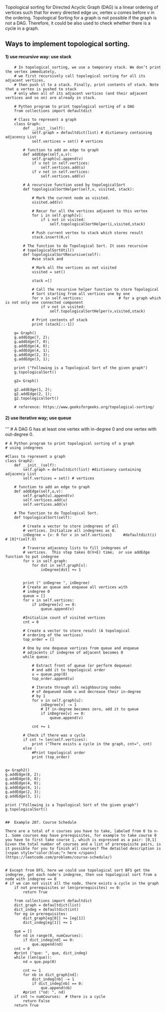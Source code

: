 
Topological sorting  for Directed Acyclic Graph (DAG) is a linear ordering of vertices such that for
 every directed edge uv, vertex u comes before v in the ordering. Topological Sorting for a graph is 
 not possible if the graph is not a DAG. Therefore, it could be also used to check whether there is a cycle in a graph.


## Ways to implement topological sorting. 

 #### 1) use recursive way:  use stack


```
    # In topological sorting, we use a temporary stack. We don’t print the vertex immediately,
    # we first recursively call topological sorting for all its adjacent vertices,
    # then push it to a stack. Finally, print contents of stack. Note that a vertex is pushed to stack
    # only when all of its adjacent vertices (and their adjacent vertices and so on) are already in stack.

    # Python program to print topological sorting of a DAG
    from collections import defaultdict
    
    # Class to represent a graph
    class Graph:
        def __init__(self):
            self.graph = defaultdict(list) # dictionary containing adjacency List
            self.vertices = set() # vertices
    
        # function to add an edge to graph
        def addEdge(self,u,v):
            self.graph[u].append(v)
            if u not in self.vertices:
                self.vertices.add(u)
            if v not in self.vertices:
                self.vertices.add(v)
                
        # A recursive function used by topologicalSort
        def topologicalSortHelper(self,v, visited, stack):
    
            # Mark the current node as visited.
            visited.add(v)
    
            # Recur for all the vertices adjacent to this vertex
            for i in self.graph[v]:
                if i not in visited:
                    self.topologicalSortHelper(i,visited,stack)
    
            # Push current vertex to stack which stores result
            stack.insert(0,v)
    
        # The function to do Topological Sort. It uses recursive 
        # topologicalSortUtil()
        def topologicalSortRecursive(self):
            #use stack and 
        
            # Mark all the vertices as not visited
            visited = set()
        
            stack =[]
    
            # Call the recursive helper function to store Topological
            # Sort starting from all vertices one by one
            for v in self.vertices:                # for a graph which is not only one connected component
                if v not in visited:
                    self.topologicalSortHelper(v,visited,stack)
    
            # Print contents of stack
            print (stack[::-1])

    g= Graph()
    g.addEdge(7, 2);
    g.addEdge(7, 0);
    g.addEdge(4, 0);
    g.addEdge(4, 1);
    g.addEdge(2, 3);
    g.addEdge(3, 1);       

    print ("Following is a Topological Sort of the given graph")
    g.topologicalSort()

    g2= Graph()

    g2.addEdge(1, 2);
    g2.addEdge(2, 1);
    g2.topologicalSort()

    # reference: https://www.geeksforgeeks.org/topological-sorting/
```


 #### 2) use iterative way;  use queue

'''
    # A DAG G has at least one vertex with in-degree 0 and one vertex with out-degree 0.

    # A Python program to print topological sorting of a graph
    # using indegrees
    
    #Class to represent a graph
    class Graph2:
        def __init__(self):
            self.graph = defaultdict(list) #dictionary containing adjacency List
            self.vertices = set() # vertices
            
        # function to add an edge to graph
        def addEdge(self,u,v):
            self.graph[u].append(v)
            self.vertices.add(u)
            self.vertices.add(v)
                
        # The function to do Topological Sort. 
        def topologicalSort(self):
            
            # Create a vector to store indegrees of all
            # vertices. Initialize all indegrees as 0.
            inDegree = {v: 0 for v in self.vertices}     #defaultdict(i)      # [0]*(self.V)
            
            # Traverse adjacency lists to fill indegrees of
            # vertices.  This step takes O(V+E) time;  or use addEdge function to put indegree
            for v in self.graph:
                for dst in self.graph[v]:
                    inDegree[dst] += 1
                        
    
            print (" inDegree ", inDegree)
            # Create an queue and enqueue all vertices with
            # indegree 0
            queue = []
            for v in self.vertices:
                if inDegree[v] == 0:
                    queue.append(v)
                    
            #Initialize count of visited vertices
            cnt = 0
    
            # Create a vector to store result (A topological
            # ordering of the vertices)
            top_order = []
    
            # One by one dequeue vertices from queue and enqueue
            # adjacents if indegree of adjacent becomes 0
            while queue:
    
                # Extract front of queue (or perform dequeue)
                # and add it to topological order
                u = queue.pop(0)
                top_order.append(u)
                
                # Iterate through all neighbouring nodes
                # of dequeued node u and decrease their in-degree
                # by 1
                for v in self.graph[u]:
                    inDegree[v] -= 1
                    # If in-degree becomes zero, add it to queue
                    if inDegree[v] == 0:
                        queue.append(v)
    
                cnt += 1
                
            # Check if there was a cycle
            if cnt != len(self.vertices):
                print ("There exists a cycle in the graph, cnt=", cnt)
            else :
                #Print topological order
                print (top_order)
                
                  
    g= Graph2()
    g.addEdge(8, 2);
    g.addEdge(8, 0);
    g.addEdge(4, 0);
    g.addEdge(4, 1);
    g.addEdge(2, 3);
    g.addEdge(3, 1);
    
    print ("Following is a Topological Sort of the given graph")
    g.topologicalSort()

```

##  Example 207. Course Schedule

There are a total of n courses you have to take, labeled from 0 to n-1. Some courses may have prerequisites, for example to take course 0 you have to first take course 1, which is expressed as a pair: [0,1] Given the total number of courses and a list of prerequisite pairs, is it possible for you to finish all courses? The detailed description is [<span style="color:blue;"> here </span>](https://leetcode.com/problems/course-schedule/)


```
    # Except from DFS, here we could use topological sort BFS get the indegree, get each node's indegree, then use topological sort from a node with indegree == 0
    # if we can not visit all the node, there exists a cycle in the graph
        if not prerequisites or len(prerequisites) == 0:
            return True
        
        from collections import defaultdict
        dict_graph = defaultdict(list)
        dict_indeg = defaultdict(int)
        for eg in prerequisites:
            dict_graph[eg[0]] += [eg[1]]
            dict_indeg[eg[1]] += 1
            
        que = []
        for nd in range(0, numCourses):
            if dict_indeg[nd] == 0:
                que.append(nd)
        cnt = 0  
        #print ("que: ", que, dict_indeg)
        while (len(que)):
            nd = que.pop(0)
            
            cnt += 1
            for nb in dict_graph[nd]:
                dict_indeg[nb] -= 1
                if dict_indeg[nb] == 0:
                    que.append(nb)
            #print ("nd: ", nd)
        if cnt != numCourses:  # there is a cycle
            return False
        return True

```